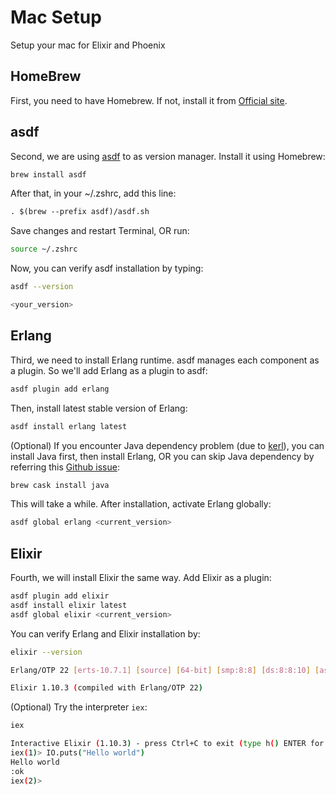 # Mac Setup

Setup your mac for Elixir and Phoenix

## HomeBrew

First, you need to have Homebrew. If not, install it from [Official site](https://brew.sh).

## asdf

Second, we are using [asdf](https://asdf-vm.com/#/core-manage-asdf-vm) to as version manager. Install it using Homebrew:

```sh
brew install asdf
```

After that, in your ~/.zshrc, add this line:

```txt
. $(brew --prefix asdf)/asdf.sh
```

Save changes and restart Terminal, OR run:

```sh
source ~/.zshrc
```

Now, you can verify asdf installation by typing:

```sh
asdf --version

<your_version>
```

## Erlang

Third, we need to install Erlang runtime. asdf manages each component as a plugin. So we'll add Erlang as a plugin to asdf:

```sh
asdf plugin add erlang
```

Then, install latest stable version of Erlang:

```sh
asdf install erlang latest
```

(Optional) If you encounter Java dependency problem (due to [kerl](https://github.com/kerl/kerl)), you can install Java first, then install Erlang, OR you can skip Java dependency by referring this [Github issue](https://github.com/asdf-vm/asdf-erlang/issues/58):

```sh
brew cask install java
```

This will take a while. After installation, activate Erlang globally:

```sh
asdf global erlang <current_version>
```

## Elixir

Fourth, we will install Elixir the same way. Add Elixir as a plugin:

```sh
asdf plugin add elixir
asdf install elixir latest
asdf global elixir <current_version>
```

You can verify Erlang and Elixir installation by:

```sh
elixir --version

Erlang/OTP 22 [erts-10.7.1] [source] [64-bit] [smp:8:8] [ds:8:8:10] [async-threads:1] [hipe]

Elixir 1.10.3 (compiled with Erlang/OTP 22)
```

(Optional) Try the interpreter `iex`:

```sh
iex

Interactive Elixir (1.10.3) - press Ctrl+C to exit (type h() ENTER for help)
iex(1)> IO.puts("Hello world")
Hello world
:ok
iex(2)> 
```

